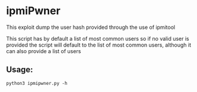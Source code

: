 # ipmiPwner
This exploit dump the user hash provided through the use of ipmitool

This script has by default a list of most common users so if no valid user is provided the script will default to the list of most common users, although it can also provide a list of users 

## Usage:
```
python3 ipmipwner.py -h
```

